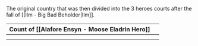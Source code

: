 The original country that was then divided into the 3 heroes courts after the fall of [[Ilm - Big Bad Beholder|Ilm]].

| Count of [[Alafore Ensyn - Moose Eladrin Hero]] |  |
| ---- | ---- |
|  |  |
|  |  |
